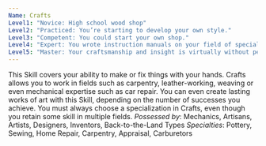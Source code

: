 ```yaml
---
Name: Crafts
Level1: "Novice: High school wood shop"
Level2: "Practiced: You’re starting to develop your own style."
Level3: "Competent: You could start your own shop."
Level4: "Expert: You wrote instruction manuals on your field of specialization."
Level5: "Master: Your craftsmanship and insight is virtually without peer."
---
```


This Skill covers your ability to make or fix things with your hands. Crafts allows you to work in fields such as carpentry, leather-working, weaving or even mechanical expertise such as car repair. You can even create lasting works of art with this Skill, depending on the number of successes you achieve. You must always choose a specialization in Crafts, even though you retain some skill in multiple fields.
_Possessed by_: Mechanics, Artisans, Artists, Designers, Inventors, Back-to-the-Land Types
_Specialties_: Pottery, Sewing, Home Repair, Carpentry, Appraisal, Carburetors